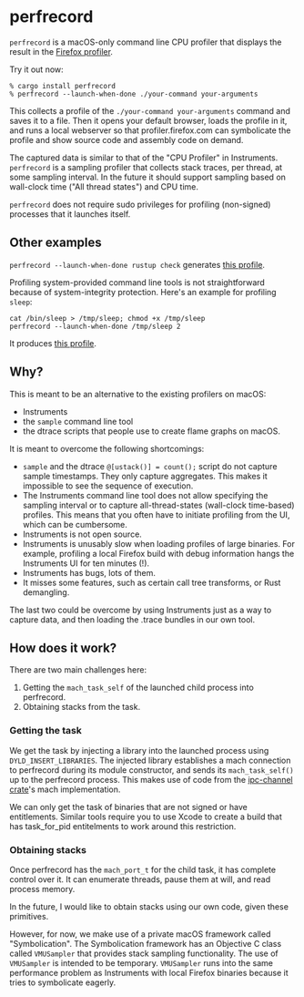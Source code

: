 # perfrecord

`perfrecord` is a macOS-only command line CPU profiler that displays the result
in the [Firefox profiler](https://profiler.firefox.com/).

Try it out now:

```
% cargo install perfrecord
% perfrecord --launch-when-done ./your-command your-arguments
```

This collects a profile of the `./your-command your-arguments` command and saves it to a file. Then it opens
your default browser, loads the profile in it, and runs a local webserver so that profiler.firefox.com
can symbolicate the profile and show source code and assembly code on demand.

The captured data is similar to that of the "CPU Profiler" in Instruments.
`perfrecord` is a sampling profiler that collects stack traces, per thread, at some sampling interval.
In the future it should support sampling based on wall-clock time ("All thread states") and CPU time.

`perfrecord` does not require sudo privileges for profiling (non-signed) processes that it launches itself.

## Other examples

`perfrecord --launch-when-done rustup check` generates [this profile](https://deploy-preview-2556--perf-html.netlify.app/public/7c64cd279d674a29ae445a4eb3b7e046748083da/calltree/?globalTrackOrder=0-1-2-3-4-5-6-7&thread=5&timelineType=stack&v=4).

Profiling system-provided command line tools is not straightforward because of system-integrity protection.
Here's an example for profiling `sleep`:

```
cat /bin/sleep > /tmp/sleep; chmod +x /tmp/sleep
perfrecord --launch-when-done /tmp/sleep 2
```

It produces [this profile](https://deploy-preview-2556--perf-html.netlify.app/public/ffc4c3a15a6da64c1e6b7ecdc7d4ffc37d41c032/calltree/?globalTrackOrder=0&thread=0&timelineType=stack&v=4).


## Why?

This is meant to be an alternative to the existing profilers on macOS:

 - Instruments
 - the `sample` command line tool
 - the dtrace scripts that people use to create flame graphs on macOS.

It is meant to overcome the following shortcomings:

 - `sample` and the dtrace `@[ustack()] = count();` script do not capture sample timestamps. They only capture aggregates. This makes it impossible to see the sequence of execution.
 - The Instruments command line tool does not allow specifying the sampling interval or to capture all-thread-states (wall-clock time-based) profiles. This means that you often have to initiate profiling from the UI, which can be cumbersome.
 - Instruments is not open source.
 - Instruments is unusably slow when loading profiles of large binaries. For example, profiling a local Firefox build with debug information hangs the Instruments UI for ten minutes (!).
 - Instruments has bugs, lots of them.
 - It misses some features, such as certain call tree transforms, or Rust demangling.

The last two could be overcome by using Instruments just as a way to capture data, and then loading the .trace bundles in our own tool.

## How does it work?

There are two main challenges here:

 1. Getting the `mach_task_self` of the launched child process into perfrecord.
 2. Obtaining stacks from the task.

### Getting the task

We get the task by injecting a library into the launched process using `DYLD_INSERT_LIBRARIES`.
The injected library establishes a mach connection to perfrecord during its module constructor,
and sends its `mach_task_self()` up to the perfrecord process.
This makes use of code from the [ipc-channel crate](https://github.com/servo/ipc-channel/)'s
mach implementation.

We can only get the task of binaries that are not signed or have entitlements.
Similar tools require you to use Xcode to create a build that has task_for_pid
entitelments to work around this restriction.

### Obtaining stacks

Once perfrecord has the `mach_port_t` for the child task, it has complete control over it.
It can enumerate threads, pause them at will, and read process memory.

In the future, I would like to obtain stacks using our own code, given these primitives.

However, for now, we make use of a private macOS framework called "Symbolication".
The Symbolication framework has an Objective C class called `VMUSampler` that provides
stack sampling functionality.
The use of `VMUSampler` is intended to be temporary. `VMUSampler` runs into the same
performance problem as Instruments with local Firefox binaries because it tries to
symbolicate eagerly.
